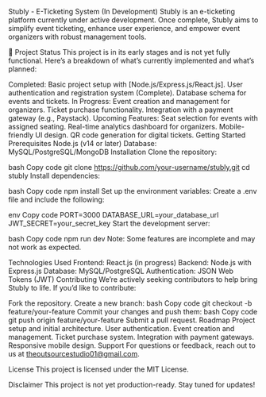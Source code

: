 Stubly - E-Ticketing System (In Development)
Stubly is an e-ticketing platform currently under active development. Once complete, Stubly aims to simplify event ticketing, enhance user experience, and empower event organizers with robust management tools.

🚧 Project Status
This project is in its early stages and is not yet fully functional.
Here’s a breakdown of what’s currently implemented and what’s planned:

Completed:
Basic project setup with [Node.js/Express.js/React.js].
User authentication and registration system (Complete).
Database schema for events and tickets.
In Progress:
Event creation and management for organizers.
Ticket purchase functionality.
Integration with a payment gateway (e.g., Paystack).
Upcoming Features:
Seat selection for events with assigned seating.
Real-time analytics dashboard for organizers.
Mobile-friendly UI design.
QR code generation for digital tickets.
Getting Started
Prerequisites
Node.js (v14 or later)
Database: MySQL/PostgreSQL/MongoDB
Installation
Clone the repository:

bash
Copy code
git clone https://github.com/your-username/stubly.git
cd stubly
Install dependencies:

bash
Copy code
npm install
Set up the environment variables: Create a .env file and include the following:

env
Copy code
PORT=3000
DATABASE_URL=your_database_url
JWT_SECRET=your_secret_key
Start the development server:

bash
Copy code
npm run dev
Note: Some features are incomplete and may not work as expected.

Technologies Used
Frontend: React.js (in progress)
Backend: Node.js with Express.js
Database: MySQL/PostgreSQL
Authentication: JSON Web Tokens (JWT)
Contributing
We’re actively seeking contributors to help bring Stubly to life. If you’d like to contribute:

Fork the repository.
Create a new branch:
bash
Copy code
git checkout -b feature/your-feature
Commit your changes and push them:
bash
Copy code
git push origin feature/your-feature
Submit a pull request.
Roadmap
 Project setup and initial architecture.
 User authentication.
 Event creation and management.
 Ticket purchase system.
 Integration with payment gateways.
 Responsive mobile design.
Support
For questions or feedback, reach out to us at theoutsourcestudio01@gmail.com.

License
This project is licensed under the MIT License.

Disclaimer
This project is not yet production-ready. Stay tuned for updates!
